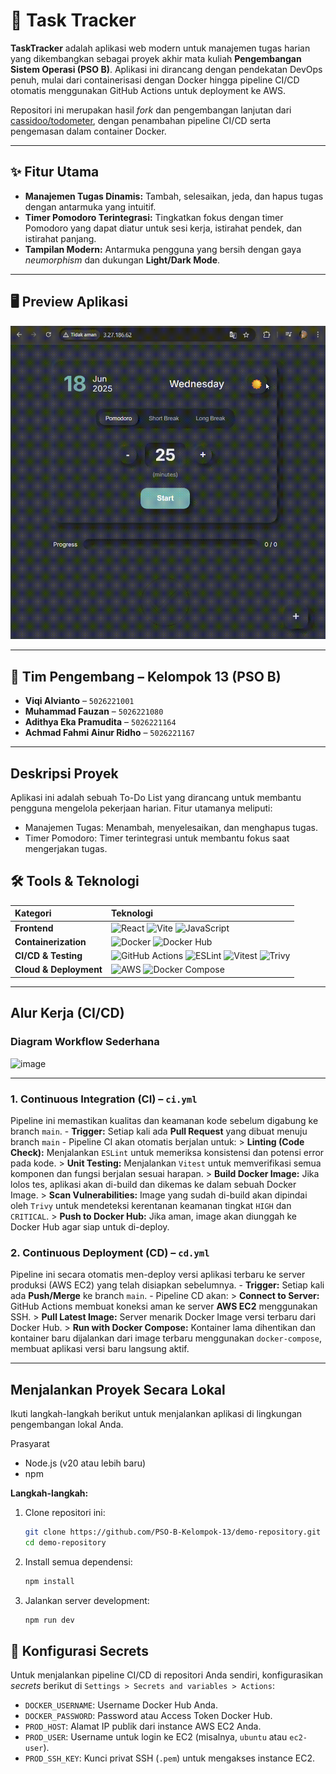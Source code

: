 # 📝 Task Tracker

**TaskTracker** adalah aplikasi web modern untuk manajemen tugas harian yang dikembangkan sebagai proyek akhir mata kuliah **Pengembangan Sistem Operasi (PSO B)**. Aplikasi ini dirancang dengan pendekatan DevOps penuh, mulai dari containerisasi dengan Docker hingga pipeline CI/CD otomatis menggunakan GitHub Actions untuk deployment ke AWS.

Repositori ini merupakan hasil *fork* dan pengembangan lanjutan dari [cassidoo/todometer](https://github.com/cassidoo/todometer), dengan penambahan pipeline CI/CD serta pengemasan dalam container Docker.

---

## ✨ Fitur Utama

-   **Manajemen Tugas Dinamis:** Tambah, selesaikan, jeda, dan hapus tugas dengan antarmuka yang intuitif.
-   **Timer Pomodoro Terintegrasi:** Tingkatkan fokus dengan timer Pomodoro yang dapat diatur untuk sesi kerja, istirahat pendek, dan istirahat panjang.
-   **Tampilan Modern:** Antarmuka pengguna yang bersih dengan gaya *neumorphism* dan dukungan **Light/Dark Mode**.

---

## 🖥️ Preview Aplikasi

![Task Tracker Demo](./assets/demo-app.gif)

---

## 👥 Tim Pengembang – Kelompok 13 (PSO B)

-   **Viqi Alvianto** – `5026221001`
-   **Muhammad Fauzan** – `5026221080`
-   **Adithya Eka Pramudita** – `5026221164`
-   **Achmad Fahmi Ainur Ridho** – `5026221167`

---

## Deskripsi Proyek
Aplikasi ini adalah sebuah To-Do List yang dirancang untuk membantu pengguna mengelola pekerjaan harian. Fitur utamanya meliputi:
- Manajemen Tugas: Menambah, menyelesaikan, dan menghapus tugas.
- Timer Pomodoro: Timer terintegrasi untuk membantu fokus saat mengerjakan tugas.

## 🛠️ Tools & Teknologi

| Kategori | Teknologi |
| :--- | :--- |
| **Frontend** | ![React](https://img.shields.io/badge/-React-61DAFB?style=for-the-badge&logo=react&logoColor=black) ![Vite](https://img.shields.io/badge/-Vite-646CFF?style=for-the-badge&logo=vite&logoColor=white) ![JavaScript](https://img.shields.io/badge/-JavaScript-F7DF1E?style=for-the-badge&logo=javascript&logoColor=black) |
| **Containerization** | ![Docker](https://img.shields.io/badge/-Docker-2496ED?style=for-the-badge&logo=docker&logoColor=white) ![Docker Hub](https://img.shields.io/badge/-Docker_Hub-0db7ed?style=for-the-badge&logo=docker&logoColor=white) |
| **CI/CD & Testing** | ![GitHub Actions](https://img.shields.io/badge/-GitHub_Actions-2088FF?style=for-the-badge&logo=github-actions&logoColor=white) ![ESLint](https://img.shields.io/badge/-ESLint-4B32C3?style=for-the-badge&logo=eslint&logoColor=white) ![Vitest](https://img.shields.io/badge/-Vitest-6E9F18?style=for-the-badge&logo=vitest&logoColor=white) ![Trivy](https://img.shields.io/badge/-Trivy-00A9E5?style=for-the-badge&logo=trivy&logoColor=white) |
| **Cloud & Deployment**| ![AWS](https://img.shields.io/badge/-AWS-232F3E?style=for-the-badge&logo=amazon-aws&logoColor=white) ![Docker Compose](https://img.shields.io/badge/-Docker_Compose-2496ED?style=for-the-badge&logo=docker&logoColor=white) |

---

## Alur Kerja (CI/CD)

### Diagram Workflow Sederhana
![image](https://github.com/user-attachments/assets/394af56a-4f0c-4882-80bf-0f2f737b6caf)

---

### 1. Continuous Integration (CI) – `ci.yml`

Pipeline ini memastikan kualitas dan keamanan kode sebelum digabung ke branch `main`.
    - **Trigger:** Setiap kali ada **Pull Request** yang dibuat menuju branch `main`
    - Pipeline CI akan otomatis berjalan untuk:
        > **Linting (Code Check):** Menjalankan `ESLint` untuk memeriksa konsistensi dan potensi error pada kode.
        > **Unit Testing:** Menjalankan `Vitest` untuk memverifikasi semua komponen dan fungsi berjalan sesuai harapan.
        > **Build Docker Image:** Jika lolos tes, aplikasi akan di-build dan dikemas ke dalam sebuah Docker Image.
        > **Scan Vulnerabilities:** Image yang sudah di-build akan dipindai oleh `Trivy` untuk mendeteksi kerentanan keamanan tingkat `HIGH` dan `CRITICAL`.
        > **Push to Docker Hub:** Jika aman, image akan diunggah ke Docker Hub agar siap untuk di-deploy.

### 2. Continuous Deployment (CD) – `cd.yml`

Pipeline ini secara otomatis men-deploy versi aplikasi terbaru ke server produksi (AWS EC2) yang telah disiapkan sebelumnya.
    - **Trigger:** Setiap kali ada **Push/Merge** ke branch `main`.
    - Pipeline CD akan:
        >  **Connect to Server:** GitHub Actions membuat koneksi aman ke server **AWS EC2** menggunakan SSH.
        > **Pull Latest Image:** Server menarik Docker Image versi terbaru dari Docker Hub.
        > **Run with Docker Compose:** Kontainer lama dihentikan dan kontainer baru dijalankan dari image terbaru menggunakan `docker-compose`, membuat aplikasi versi baru langsung aktif.

---

## Menjalankan Proyek Secara Lokal
Ikuti langkah-langkah berikut untuk menjalankan aplikasi di lingkungan pengembangan lokal Anda.

Prasyarat
- Node.js (v20 atau lebih baru)
- npm

**Langkah-langkah:**
1.  Clone repositori ini:
    ```bash
    git clone https://github.com/PSO-B-Kelompok-13/demo-repository.git
    cd demo-repository
    ```

2.  Install semua dependensi:
    ```bash
    npm install
    ```

3.  Jalankan server development:
    ```bash
    npm run dev
    ```

## 🔐 Konfigurasi Secrets

Untuk menjalankan pipeline CI/CD di repositori Anda sendiri, konfigurasikan *secrets* berikut di `Settings > Secrets and variables > Actions`:

-   `DOCKER_USERNAME`: Username Docker Hub Anda.
-   `DOCKER_PASSWORD`: Password atau Access Token Docker Hub.
-   `PROD_HOST`: Alamat IP publik dari instance AWS EC2 Anda.
-   `PROD_USER`: Username untuk login ke EC2 (misalnya, `ubuntu` atau `ec2-user`).
-   `PROD_SSH_KEY`: Kunci privat SSH (`.pem`) untuk mengakses instance EC2.
